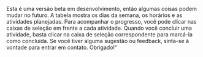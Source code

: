 Esta é uma versão beta em desenvolvimento, então algumas coisas podem mudar no futuro.
A tabela mostra os dias da semana, os horários e as atividades planejadas. Para acompanhar o progresso, você pode clicar nas caixas de seleção em frente a cada atividade. Quando você concluir uma atividade, basta clicar na caixa de seleção correspondente para marcá-la como concluída. 
Se você tiver alguma sugestão ou feedback, sinta-se à vontade para entrar em contato. Obrigado!"
